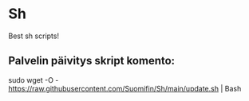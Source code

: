 # Sh
Best sh scripts!

## Palvelin päivitys skript komento:
sudo wget -O - https://raw.githubusercontent.com/Suomifin/Sh/main/update.sh | Bash
